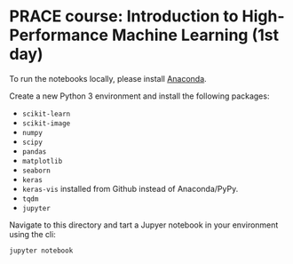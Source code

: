 # PRACE course: Introduction to High-Performance Machine Learning (1st day)
To run the notebooks locally, please install [Anaconda](https://www.anaconda.com/distribution/).

Create a new Python 3 environment and install the following packages:
- `scikit-learn`
- `scikit-image`
- `numpy`
- `scipy`
- `pandas`
- `matplotlib`
- `seaborn`
- `keras`
- `keras-vis` installed from Github instead of Anaconda/PyPy.
- `tqdm`
- `jupyter`

Navigate to this directory and tart a Jupyer notebook in your environment using the cli:

```
jupyter notebook
```

